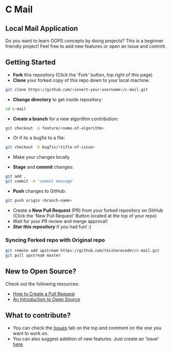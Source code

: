
# C Mail

## Local Mail Application

Do you want to learn OOPS concepts by doing projects? This is a beginner friendly project! Feel free to add new features or open an issue and commit.

## Getting Started

- **Fork** this repository (Click the 'Fork' button, top right of this page)
- **Clone** your forked copy of this repo down to your local machine:

```bash
git clone https://github.com/<insert-your-username>/c-mail.git
```

- **Change directory** to get inside repository:

```bash
cd c-mail
```

- **Create a branch** for a new algorithm contribution:

```bash
git checkout -b feature/<name-of-algorithm>
```

- *Or* if its a bugfix to a file:

```bash
git checkout -b bugfix/<title-of-issue>
```

- Make your changes locally

- **Stage** and **commit** changes:

```bash
git add .
git commit -m 'commit message'
```

- **Push** changes to GitHub:

```bash
git push origin <branch-name>
```

- Create a **New Pull Request** (PR) from your forked repository on GitHub (Click the 'New Pull Request' Button located at the top of your repo)
- Wait for your PR review and merge approval!
- ***Star this repository*** if you had fun! :)

### Syncing Forked repo with Original repo

```bash
git remote add upstream https://github.com/tkishorecoder/c-mail.git
git pull upstream master
```
  
## New to Open Source?

Check out the following resources:

- [How to Create a Pull Request](https://www.digitalocean.com/community/tutorials/how-to-create-a-pull-request-on-github)
- [An Introduction to Open Source](https://www.digitalocean.com/community/tutorial_series/an-introduction-to-open-source)

## What to contribute?

- You can check the [Issues](https://github.com/tkishorecoder/c-mail/issues) tab on the top and comment on the one you want to work on.
- You can also suggest addition of new features. Just create an 'Issue' [here](https://github.com/tkishorecoder/c-mail/issues).

